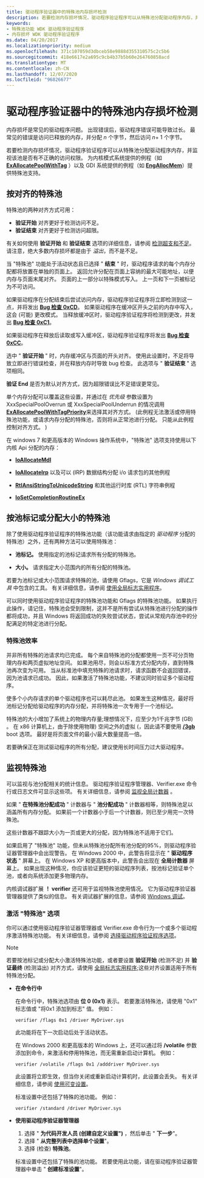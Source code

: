 ```yaml
---
title: 驱动程序验证器中的特殊池内存损坏检测
description: 若要检测内存损坏情况，驱动程序验证程序可以从特殊池分配驱动程序内存，并监视该池是否有不正确的访问权限。
keywords:
- 特殊池功能 WDK 驱动程序验证程序
- 内存损坏 WDK 驱动程序验证程序
ms.date: 04/20/2017
ms.localizationpriority: medium
ms.openlocfilehash: 371c107059d3dbceb58e9888d355310575c2c5b6
ms.sourcegitcommit: 418e6617e2a695c9cb4b37b5b60e264760858acd
ms.translationtype: MT
ms.contentlocale: zh-CN
ms.lasthandoff: 12/07/2020
ms.locfileid: "96826677"
---
```

# <a name="special-pool-memory-corruption-detection-in-driver-verifier"></a>驱动程序验证器中的特殊池内存损坏检测

内存损坏是常见的驱动程序问题。 出现错误后，驱动程序错误可能导致过长。 最常见的错误是访问已释放的内存，并分配 *n* 个字节，然后访问 *n*+ 1 个字节。

若要检测内存损坏情况，驱动程序验证程序可以从特殊池分配驱动程序内存，并监视该池是否有不正确的访问权限。 为内核模式系统提供的例程（如 [**ExAllocatePoolWithTag**](/windows-hardware/drivers/ddi/wdm/nf-wdm-exallocatepoolwithtag) ）以及 GDI 系统提供的例程（如 [**EngAllocMem**](/windows/win32/api/winddi/nf-winddi-engallocmem)）提供特殊池支持。

## <a name="special-pool-by-alignments"></a>按对齐的特殊池

特殊池的两种对齐方式可用：

* **验证开始** 对齐更好于检测访问不足。
* **验证结束** 对齐更好于检测访问超限。

有关如何使用 **验证开始** 和 **验证结束** 选项的详细信息，请参阅 [检测超支和不足](../debugger/detecting-overruns-and-underruns.md)。 请注意，绝大多数内存损坏都是由于 *溢出*，而不是不足。

当 "特殊池" 功能处于活动状态且已选择 " **结束** " 时，驱动程序请求的每个内存分配都将放置在单独的页面上。 返回允许分配在页面上容纳的最大可能地址，以便内存与页面末尾对齐。 页面的上一部分以特殊模式写入。 上一页和下一页被标记为不可访问。

如果驱动程序在分配结束后尝试访问内存，驱动程序验证程序将立即检测到这一点，并将发出 [**Bug 检查 0xCD**](../debugger/bug-check-0xcd--page-fault-beyond-end-of-allocation.md)。 如果驱动程序在缓冲区开头之前的内存中写入，这会 (可能) 更改模式。 当释放缓冲区时，驱动程序验证程序将检测到更改，并发出 [**Bug 检查 0xC1**](../debugger/bug-check-0xc1--special-pool-detected-memory-corruption.md)。

如果驱动程序在释放后读取或写入缓冲区，驱动程序验证程序将发出 [**Bug 检查 0xCC**](../debugger/bug-check-0xcc--page-fault-in-freed-special-pool.md)。

选中 " **验证开始** " 时，内存缓冲区与页面的开头对齐。 使用此设置时，不足将导致立即进行错误检查，并在释放内存时导致 bug 检查。 此选项与 " **验证结束** " 选项相同。

**验证 End** 是否为默认对齐方式，因为超限错误比不足错误更常见。

单个内存分配可以覆盖这些设置，并通过在 *优先级* 参数设置为 XxxSpecialPoolOverrun 或 XxxSpecialPoolUnderrun 的情况调用 [**ExAllocatePoolWithTagPriority**](/windows-hardware/drivers/ddi/wdm/nf-wdm-exallocatepoolwithtagpriority)来选择其对齐方式。  (此例程无法激活或停用特殊池功能，或请求内存分配的特殊池，否则将从正常池进行分配。 只能从此例程控制对齐方式。 ) 

在 windows 7 和更高版本的 Windows 操作系统中，"特殊池" 选项支持使用以下内核 Api 分配的内存：

* [**IoAllocateMdl**](/windows-hardware/drivers/ddi/wdm/nf-wdm-ioallocatemdl)

* [**IoAllocateIrp**](/windows-hardware/drivers/ddi/wdm/nf-wdm-ioallocateirp) 以及可以 (IRP) 数据结构分配 i/o 请求包的其他例程

* [**RtlAnsiStringToUnicodeString**](/windows-hardware/drivers/ddi/wdm/nf-wdm-rtlansistringtounicodestring) 和其他运行时库 (RTL) 字符串例程

* [**IoSetCompletionRoutineEx**](/windows-hardware/drivers/ddi/wdm/nf-wdm-iosetcompletionroutineex)

## <a name="special-pool-by-pool-tag-or-allocation-size"></a>按池标记或分配大小的特殊池

除了使用驱动程序验证程序的特殊池功能（该功能请求由指定的 *驱动程序* 分配的特殊池）之外，还有两种方法可以使用特殊池：

* **池标记。** 使用指定的池标记请求所有分配的特殊池。

* **大小。** 请求指定大小范围内的所有分配的特殊池。

若要为池标记或大小范围请求特殊的池，请使用 Gflags，它是 *Windows 调试工具* 中包含的工具。 有关详细信息，请参阅 [使用全局标志实用程序](using-the-global-flags-utility.md)。

可以同时使用驱动程序验证程序的特殊池功能和 Gflags 的特殊池功能。 如果执行此操作，请记住，特殊池会受到限制，这并不是所有尝试从特殊池进行分配的操作都将成功，并且 Windows 将返回成功的失败尝试状态，尝试从常规内存池中的分配满足的特定池进行分配。

### <a name="special-pool-efficiency"></a>特殊池效率

并非所有特殊的池请求均已完成。 每个来自特殊池的分配都使用一页不可分页物理内存和两页虚拟地址空间。 如果池用尽，则会以标准方式分配内存，直到特殊池再次变为可用。 当从标准池中填充特殊的池请求时，请求函数不会返回错误，因为池请求已成功。 因此，如果激活了特殊池功能，不建议同时验证多个驱动程序。

使多个小内存请求的单个驱动程序也可以耗尽此池。 如果发生这种情况，最好将池标记分配给驱动程序的内存分配，并将特殊池一次专用于一个池标记。

特殊池的大小增加了系统上的物理内存量;理想情况下，应至少为1千兆字节 (GB) 。 在 x86 计算机上，由于除使用物理) 空间之外的虚拟 (，因此请不要使用 [**/3gb**](https://support.microsoft.com/help/833721/available-switch-options-for-the-windows-xp-and-the-windows-server-200) boot 选项。 最好是将页面文件的最小/最大数量提高一倍。

若要确保正在测试驱动程序的所有分配，建议使用长时间压力过大驱动程序。

## <a name="monitoring-the-special-pool"></a>监视特殊池

可以监视与池分配相关的统计信息。 驱动程序验证程序管理器、Verifier.exe 命令行或日志文件可显示这些项。 有关详细信息，请参阅 [监视全局计数器](monitoring-global-counters.md) 。

如果 " **在特殊池分配成功** " 计数器与 " **池分配成功** " 计数器相等，则特殊池足以涵盖所有内存分配。 如果前一个计数器小于后一个计数器，则已至少用完一次特殊池。

这些计数器不跟踪大小为一页或更大的分配，因为特殊池不适用于它们。

如果启用了 "特殊池" 功能，但未从特殊池分配所有池分配的95%，则驱动程序验证器管理器中会出现警告。 在 Windows 2000 中，此警告将显示在 " **驱动程序状态** " 屏幕上。 在 Windows XP 和更高版本中，此警告会出现在 **全局计数器** 屏幕上。 如果出现这种情况，你应该验证更短的驱动程序列表，按池标记验证单个池，或者向系统添加更多物理内存。

内核调试器扩展 **！ verifier** 还可用于监视特殊池使用情况。 它为驱动程序验证器管理器提供了类似的信息。 有关调试器扩展的信息，请参阅 [Windows 调试](../debugger/index.md)。

### <a name="activating-the-special-pool-option"></a>激活 "特殊池" 选项

你可以通过使用驱动程序验证器管理器或 Verifier.exe 命令行为一个或多个驱动程序激活特殊池功能。 有关详细信息，请参阅 [选择驱动程序验证程序选项](selecting-driver-verifier-options.md)。

> [!NOTE]
> 若要按池标记或分配大小激活特殊池功能，或者要设置 **验证开始** (检测不足) 并 **验证最终** (检测溢出) 对齐方式，请使用 [全局标志实用程序](using-the-global-flags-utility.md);这些对齐设置适用于所有特殊池分配。

* **在命令行中**

    在命令行中，特殊池选项由 **位 0 (0x1)** 表示。 若要激活特殊池，请使用 "0x1" 标志值或 "将0x1 添加到标志" 值。 例如：

    ``` console
    verifier /flags 0x1 /driver MyDriver.sys
    ```

    此功能将在下一次启动后处于活动状态。

    在 Windows 2000 和更高版本的 Windows 上，还可以通过将 **/volatile** 参数添加到命令，来激活和停用特殊池，而无需重新启动计算机。 例如：

    ``` console
    verifier /volatile /flags 0x1 /adddriver MyDriver.sys
    ```

    此设置将立即生效，但当你关闭或重新启动计算机时，此设置会丢失。 有关详细信息，请参阅 [使用可变设置](using-volatile-settings.md)。

    标准设置中还包括了特殊的池功能。 例如：

    ``` console
    verifier /standard /driver MyDriver.sys
    ```

* **使用驱动程序验证器管理器**

   1. 选择 " **为代码开发人员 (创建自定义设置")** ，然后单击 " **下一步**"。
   2. 选择 " **从完整列表中选择单个设置**"。
   3. 选择 (检查) **特殊池**。

    标准设置中还包括了特殊的池功能。 若要使用此功能，请在驱动程序验证器管理器中单击 " **创建标准设置**"。
